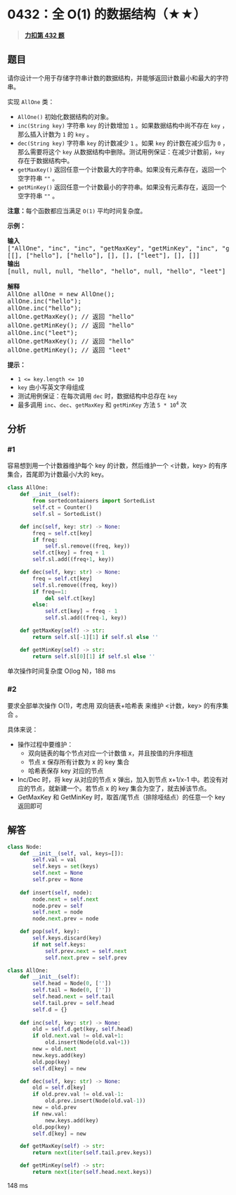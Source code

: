# 0432：全 O(1) 的数据结构（★★）


> <u>**[力扣第 432 题](https://leetcode.cn/problems/all-oone-data-structure/)**</u>

## 题目

<p>请你设计一个用于存储字符串计数的数据结构，并能够返回计数最小和最大的字符串。</p>

<p>实现 <code>AllOne</code> 类：</p>

<ul>
<li><code>AllOne()</code> 初始化数据结构的对象。</li>
<li><code>inc(String key)</code> 字符串 <code>key</code> 的计数增加 <code>1</code> 。如果数据结构中尚不存在 <code>key</code> ，那么插入计数为 <code>1</code> 的 <code>key</code> 。</li>
<li><code>dec(String key)</code> 字符串 <code>key</code> 的计数减少 <code>1</code> 。如果 <code>key</code> 的计数在减少后为 <code>0</code> ，那么需要将这个 <code>key</code> 从数据结构中删除。测试用例保证：在减少计数前，<code>key</code> 存在于数据结构中。</li>
<li><code>getMaxKey()</code> 返回任意一个计数最大的字符串。如果没有元素存在，返回一个空字符串 <code>""</code> 。</li>
<li><code>getMinKey()</code> 返回任意一个计数最小的字符串。如果没有元素存在，返回一个空字符串 <code>""</code> 。</li>
</ul>

<p><strong>注意：</strong>每个函数都应当满足 <code>O(1)</code> 平均时间复杂度。</p>



<p><strong>示例：</strong></p>

<pre>
<strong>输入</strong>
["AllOne", "inc", "inc", "getMaxKey", "getMinKey", "inc", "getMaxKey", "getMinKey"]
[[], ["hello"], ["hello"], [], [], ["leet"], [], []]
<strong>输出</strong>
[null, null, null, "hello", "hello", null, "hello", "leet"]

<strong>解释</strong>
AllOne allOne = new AllOne();
allOne.inc("hello");
allOne.inc("hello");
allOne.getMaxKey(); // 返回 "hello"
allOne.getMinKey(); // 返回 "hello"
allOne.inc("leet");
allOne.getMaxKey(); // 返回 "hello"
allOne.getMinKey(); // 返回 "leet"
</pre>



<p><strong>提示：</strong></p>

<ul>
<li><code>1 &lt;= key.length &lt;= 10</code></li>
<li><code>key</code> 由小写英文字母组成</li>
<li>测试用例保证：在每次调用 <code>dec</code> 时，数据结构中总存在 <code>key</code></li>
<li>最多调用 <code>inc</code>、<code>dec</code>、<code>getMaxKey</code> 和 <code>getMinKey</code> 方法 <code>5 * 10<sup>4</sup></code> 次</li>
</ul>


## 分析

### #1

容易想到用一个计数器维护每个 key 的计数，然后维护一个 <计数，key> 的有序集合，首尾即为计数最小/大的 key。

```python
class AllOne:
    def __init__(self):
        from sortedcontainers import SortedList
        self.ct = Counter()
        self.sl = SortedList()

    def inc(self, key: str) -> None:
        freq = self.ct[key]
        if freq:
            self.sl.remove((freq, key))
        self.ct[key] = freq + 1
        self.sl.add((freq+1, key))

    def dec(self, key: str) -> None:
        freq = self.ct[key]
        self.sl.remove((freq, key))
        if freq==1:
            del self.ct[key]
        else:
            self.ct[key] = freq - 1
            self.sl.add((freq-1, key))

    def getMaxKey(self) -> str:
        return self.sl[-1][1] if self.sl else ''

    def getMinKey(self) -> str:
        return self.sl[0][1] if self.sl else ''
```
单次操作时间复杂度 O(log N)，188 ms

### #2

要求全部单次操作 O(1)，考虑用 双向链表+哈希表 来维护 <计数，key> 的有序集合 。

具体来说：
- 操作过程中要维护：
    - 双向链表的每个节点对应一个计数值 x，并且按值的升序相连
    - 节点 x 保存所有计数为 x 的 key 集合
    - 哈希表保存 key 对应的节点
- Inc/Dec 时，将 key 从对应的节点 x 弹出，加入到节点 x+1/x-1 中。若没有对应的节点，就新建一个。若节点 x 的 key 集合为空了，就去掉该节点。
- GetMaxKey 和 GetMinKey 时，取首/尾节点（排除哑结点）的任意一个 key 返回即可

## 解答

```python
class Node:
    def __init__(self, val, keys=[]):
        self.val = val
        self.keys = set(keys)
        self.next = None
        self.prev = None
    
    def insert(self, node):
        node.next = self.next
        node.prev = self
        self.next = node
        node.next.prev = node

    def pop(self, key):
        self.keys.discard(key)
        if not self.keys:
            self.prev.next = self.next
            self.next.prev = self.prev

class AllOne:
    def __init__(self):
        self.head = Node(0, [''])
        self.tail = Node(0, [''])
        self.head.next = self.tail
        self.tail.prev = self.head
        self.d = {}
    
    def inc(self, key: str) -> None:
        old = self.d.get(key, self.head)
        if old.next.val != old.val+1:
            old.insert(Node(old.val+1))
        new = old.next
        new.keys.add(key)
        old.pop(key)
        self.d[key] = new

    def dec(self, key: str) -> None:
        old = self.d[key]
        if old.prev.val != old.val-1:
            old.prev.insert(Node(old.val-1))
        new = old.prev
        if new.val:
            new.keys.add(key)
        old.pop(key)
        self.d[key] = new

    def getMaxKey(self) -> str:
        return next(iter(self.tail.prev.keys))

    def getMinKey(self) -> str:
        return next(iter(self.head.next.keys))
```
148 ms

